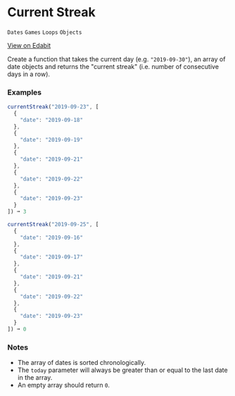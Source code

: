 # Current Streak

`Dates` `Games` `Loops` `Objects`

[View on Edabit](https://edabit.com/challenge/QxdWqug8d8vkMtobH)

Create a function that takes the current day (e.g. `"2019-09-30"`), an array of date objects and returns the "current streak" (i.e. number of consecutive days in a row).

### Examples

```js
currentStreak("2019-09-23", [
  {
    "date": "2019-09-18"
  },
  {
    "date": "2019-09-19"
  },
  {
    "date": "2019-09-21"
  },
  {
    "date": "2019-09-22"
  },
  {
    "date": "2019-09-23"
  }
]) ➞ 3

currentStreak("2019-09-25", [
  {
    "date": "2019-09-16"
  },
  {
    "date": "2019-09-17"
  },
  {
    "date": "2019-09-21"
  },
  {
    "date": "2019-09-22"
  },
  {
    "date": "2019-09-23"
  }
]) ➞ 0
```

### Notes

- The array of dates is sorted chronologically.
- The `today` parameter will always be greater than or equal to the last date in the array.
- An empty array should return `0`.
